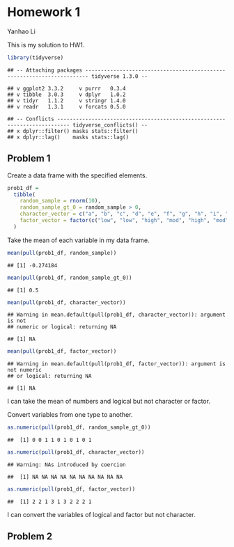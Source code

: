 Homework 1
================
Yanhao Li

This is my solution to HW1.

``` r
library(tidyverse)
```

    ## -- Attaching packages ----------------------------------------------------------------------- tidyverse 1.3.0 --

    ## v ggplot2 3.3.2     v purrr   0.3.4
    ## v tibble  3.0.3     v dplyr   1.0.2
    ## v tidyr   1.1.2     v stringr 1.4.0
    ## v readr   1.3.1     v forcats 0.5.0

    ## -- Conflicts -------------------------------------------------------------------------- tidyverse_conflicts() --
    ## x dplyr::filter() masks stats::filter()
    ## x dplyr::lag()    masks stats::lag()

## Problem 1

Create a data frame with the specified elements.

``` r
prob1_df =
  tibble(
    random_sample = rnorm(10),
    random_sample_gt_0 = random_sample > 0,
    character_vector = c("a", "b", "c", "d", "e", "f", "g", "h", "i", "j"),
    factor_vector = factor(c("low", "low", "high", "mod", "high", "mod", "low", "low", "low", "high"))
  )
```

Take the mean of each variable in my data frame.

``` r
mean(pull(prob1_df, random_sample))
```

    ## [1] -0.274184

``` r
mean(pull(prob1_df, random_sample_gt_0))
```

    ## [1] 0.5

``` r
mean(pull(prob1_df, character_vector))
```

    ## Warning in mean.default(pull(prob1_df, character_vector)): argument is not
    ## numeric or logical: returning NA

    ## [1] NA

``` r
mean(pull(prob1_df, factor_vector))
```

    ## Warning in mean.default(pull(prob1_df, factor_vector)): argument is not numeric
    ## or logical: returning NA

    ## [1] NA

I can take the mean of numbers and logical but not character or factor.

Convert variables from one type to another.

``` r
as.numeric(pull(prob1_df, random_sample_gt_0))
```

    ##  [1] 0 0 1 1 0 1 0 1 0 1

``` r
as.numeric(pull(prob1_df, character_vector))
```

    ## Warning: NAs introduced by coercion

    ##  [1] NA NA NA NA NA NA NA NA NA NA

``` r
as.numeric(pull(prob1_df, factor_vector))
```

    ##  [1] 2 2 1 3 1 3 2 2 2 1

I can convert the variables of logical and factor but not character.

## Problem 2
